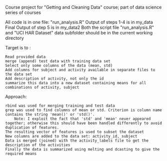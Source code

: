 Course project for "Getting and Cleaning Data" course; part of data science series of courses

All code is in one file: "run_analysis.R" Output of steps 1-4 is in my_data Final Output of step 5 is in my_data2 Both the script file "run_analysis.R" and "UCI HAR Dataset" data subfolder should be in the current working directory

Target is to :

    Read provided data
    merge (append) test data with training data set
    Select only some columns of the data (mean, std)
    Add columns for subject and activity available in separate files to the data set
    Add description of activity, not only the id
    summarize this data into a new dataset containing means for all combinations of activity, subject

Approach:

    rbind was used for merging training and test data
    grep was used to find columns of mean or std. Criterion is column name contains the string 'mean()' or 'std()'.
        Note: I exploit the fact that 'std' and 'mean' never appeared together; otherwise this should have been handled differently to avoid duplication of features.
    The resulting vector of features is used to subset the dataset
    New columns are added to the data set: activity_id, subject
    Data is merged (joined) with the activity_labels file to get the description of the activities
    Finally the data is summarized using melting and dcasting to give the required means
